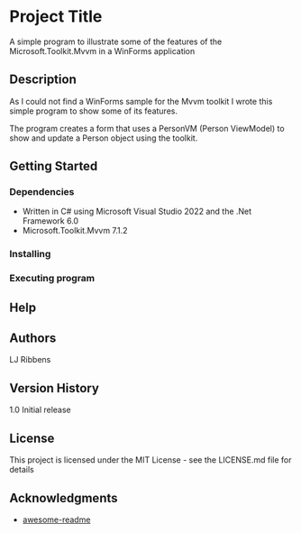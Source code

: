 ﻿# Project Title

A simple program to illustrate some of the features of the Microsoft.Toolkit.Mvvm in a WinForms application

## Description

As I could not find a WinForms sample for the Mvvm toolkit I wrote this simple program to show some of its features.

The program creates a form that uses a PersonVM (Person ViewModel) to show and update a Person object using the toolkit.

## Getting Started


### Dependencies

* Written in C# using Microsoft Visual Studio 2022 and the .Net Framework 6.0
* Microsoft.Toolkit.Mvvm 7.1.2

### Installing

### Executing program

## Help

## Authors

LJ Ribbens

## Version History
1.0 Initial release

## License

This project is licensed under the MIT License - see the LICENSE.md file for details

## Acknowledgments

* [awesome-readme](https://github.com/matiassingers/awesome-readme)

